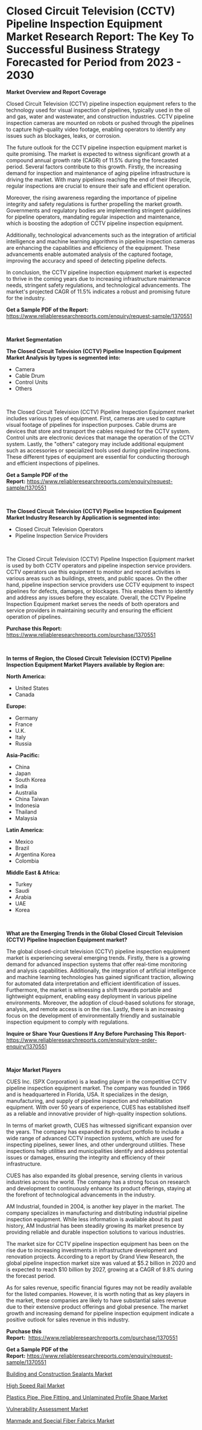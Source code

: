 <p><h1>Closed Circuit Television (CCTV) Pipeline Inspection Equipment Market Research Report: The Key To Successful Business Strategy Forecasted for Period from 2023 - 2030</h1></p><p><strong>Market Overview and Report Coverage</strong></p>
<p><p>Closed Circuit Television (CCTV) pipeline inspection equipment refers to the technology used for visual inspection of pipelines, typically used in the oil and gas, water and wastewater, and construction industries. CCTV pipeline inspection cameras are mounted on robots or pushed through the pipelines to capture high-quality video footage, enabling operators to identify any issues such as blockages, leaks, or corrosion.</p><p>The future outlook for the CCTV pipeline inspection equipment market is quite promising. The market is expected to witness significant growth at a compound annual growth rate (CAGR) of 11.5% during the forecasted period. Several factors contribute to this growth. Firstly, the increasing demand for inspection and maintenance of aging pipeline infrastructure is driving the market. With many pipelines reaching the end of their lifecycle, regular inspections are crucial to ensure their safe and efficient operation.</p><p>Moreover, the rising awareness regarding the importance of pipeline integrity and safety regulations is further propelling the market growth. Governments and regulatory bodies are implementing stringent guidelines for pipeline operators, mandating regular inspection and maintenance, which is boosting the adoption of CCTV pipeline inspection equipment.</p><p>Additionally, technological advancements such as the integration of artificial intelligence and machine learning algorithms in pipeline inspection cameras are enhancing the capabilities and efficiency of the equipment. These advancements enable automated analysis of the captured footage, improving the accuracy and speed of detecting pipeline defects.</p><p>In conclusion, the CCTV pipeline inspection equipment market is expected to thrive in the coming years due to increasing infrastructure maintenance needs, stringent safety regulations, and technological advancements. The market's projected CAGR of 11.5% indicates a robust and promising future for the industry.</p></p>
<p><strong>Get a Sample PDF of the Report:</strong> <a href="https://www.reliableresearchreports.com/enquiry/request-sample/1370551">https://www.reliableresearchreports.com/enquiry/request-sample/1370551</a></p>
<p>&nbsp;</p>
<p><strong>Market Segmentation</strong></p>
<p><strong>The Closed Circuit Television (CCTV) Pipeline Inspection Equipment Market Analysis by types is segmented into:</strong></p>
<p><ul><li>Camera</li><li>Cable Drum</li><li>Control Units</li><li>Others</li></ul></p>
<p>&nbsp;</p>
<p><p>The Closed Circuit Television (CCTV) Pipeline Inspection Equipment market includes various types of equipment. First, cameras are used to capture visual footage of pipelines for inspection purposes. Cable drums are devices that store and transport the cables required for the CCTV system. Control units are electronic devices that manage the operation of the CCTV system. Lastly, the "others" category may include additional equipment such as accessories or specialized tools used during pipeline inspections. These different types of equipment are essential for conducting thorough and efficient inspections of pipelines.</p></p>
<p><strong>Get a Sample PDF of the Report:</strong>&nbsp;<a href="https://www.reliableresearchreports.com/enquiry/request-sample/1370551">https://www.reliableresearchreports.com/enquiry/request-sample/1370551</a></p>
<p>&nbsp;</p>
<p><strong>The Closed Circuit Television (CCTV) Pipeline Inspection Equipment Market Industry Research by Application is segmented into:</strong></p>
<p><ul><li>Closed Circuit Television Operators</li><li>Pipeline Inspection Service Providers</li></ul></p>
<p>&nbsp;</p>
<p><p>The Closed Circuit Television (CCTV) Pipeline Inspection Equipment market is used by both CCTV operators and pipeline inspection service providers. CCTV operators use this equipment to monitor and record activities in various areas such as buildings, streets, and public spaces. On the other hand, pipeline inspection service providers use CCTV equipment to inspect pipelines for defects, damages, or blockages. This enables them to identify and address any issues before they escalate. Overall, the CCTV Pipeline Inspection Equipment market serves the needs of both operators and service providers in maintaining security and ensuring the efficient operation of pipelines.</p></p>
<p><strong>Purchase this Report:</strong>&nbsp; <a href="https://www.reliableresearchreports.com/purchase/1370551">https://www.reliableresearchreports.com/purchase/1370551</a></p>
<p>&nbsp;</p>
<p><strong>In terms of Region, the Closed Circuit Television (CCTV) Pipeline Inspection Equipment Market Players available by Region are:</strong></p>
<p>
    <p> <strong> North America: </strong>
        <ul>
            <li>United States</li>
            <li>Canada</li>
        </ul>
        </p> 
    <p> <strong> Europe: </strong>
        <ul>
            <li>Germany</li>
            <li>France</li>
            <li>U.K.</li>
            <li>Italy</li>
            <li>Russia</li>
        </ul>
        </p> 
    <p> <strong> Asia-Pacific: </strong>
        <ul>
            <li>China</li>
            <li>Japan</li>
            <li>South Korea</li>
            <li>India</li>
            <li>Australia</li>
            <li>China Taiwan</li>
            <li>Indonesia</li>
            <li>Thailand</li>
            <li>Malaysia</li>
        </ul>
        </p> 
    <p> <strong> Latin America: </strong>
        <ul>
            <li>Mexico</li>
            <li>Brazil</li>
            <li>Argentina Korea</li>
            <li>Colombia</li>
        </ul>
        </p> 
    <p> <strong> Middle East & Africa: </strong>
        <ul>
            <li>Turkey</li>
            <li>Saudi</li>
            <li>Arabia</li>
            <li>UAE</li>
            <li>Korea</li>
        </ul>
    </p>
    </p>
<p>&nbsp;</p>
<p><strong>What are the Emerging Trends in the Global Closed Circuit Television (CCTV) Pipeline Inspection Equipment market?</strong></p>
<p><p>The global closed-circuit television (CCTV) pipeline inspection equipment market is experiencing several emerging trends. Firstly, there is a growing demand for advanced inspection systems that offer real-time monitoring and analysis capabilities. Additionally, the integration of artificial intelligence and machine learning technologies has gained significant traction, allowing for automated data interpretation and efficient identification of issues. Furthermore, the market is witnessing a shift towards portable and lightweight equipment, enabling easy deployment in various pipeline environments. Moreover, the adoption of cloud-based solutions for storage, analysis, and remote access is on the rise. Lastly, there is an increasing focus on the development of environmentally friendly and sustainable inspection equipment to comply with regulations.</p></p>
<p><strong>Inquire or Share Your Questions If Any Before Purchasing This Report</strong>- <a href="https://www.reliableresearchreports.com/enquiry/pre-order-enquiry/1370551">https://www.reliableresearchreports.com/enquiry/pre-order-enquiry/1370551</a></p>
<p>&nbsp;</p>
<p><strong>Major Market Players</strong></p>
<p><p>CUES Inc. (SPX Corporation) is a leading player in the competitive CCTV pipeline inspection equipment market. The company was founded in 1966 and is headquartered in Florida, USA. It specializes in the design, manufacturing, and supply of pipeline inspection and rehabilitation equipment. With over 50 years of experience, CUES has established itself as a reliable and innovative provider of high-quality inspection solutions. </p><p>In terms of market growth, CUES has witnessed significant expansion over the years. The company has expanded its product portfolio to include a wide range of advanced CCTV inspection systems, which are used for inspecting pipelines, sewer lines, and other underground utilities. These inspections help utilities and municipalities identify and address potential issues or damages, ensuring the integrity and efficiency of their infrastructure.</p><p>CUES has also expanded its global presence, serving clients in various industries across the world. The company has a strong focus on research and development to continuously enhance its product offerings, staying at the forefront of technological advancements in the industry. </p><p>AM Industrial, founded in 2004, is another key player in the market. The company specializes in manufacturing and distributing industrial pipeline inspection equipment. While less information is available about its past history, AM Industrial has been steadily growing its market presence by providing reliable and durable inspection solutions to various industries.</p><p>The market size for CCTV pipeline inspection equipment has been on the rise due to increasing investments in infrastructure development and renovation projects. According to a report by Grand View Research, the global pipeline inspection market size was valued at $5.2 billion in 2020 and is expected to reach $10 billion by 2027, growing at a CAGR of 9.8% during the forecast period.</p><p>As for sales revenue, specific financial figures may not be readily available for the listed companies. However, it is worth noting that as key players in the market, these companies are likely to have substantial sales revenue due to their extensive product offerings and global presence. The market growth and increasing demand for pipeline inspection equipment indicate a positive outlook for sales revenue in this industry.</p></p>
<p><strong>Purchase this Report:</strong>&nbsp;&nbsp;<a href="https://www.reliableresearchreports.com/purchase/1370551">https://www.reliableresearchreports.com/purchase/1370551</a></p>
<p></p>
<p><strong>Get a Sample PDF of the Report:</strong>&nbsp;<a href="https://www.reliableresearchreports.com/enquiry/request-sample/1370551">https://www.reliableresearchreports.com/enquiry/request-sample/1370551</a></p>
<p><p><a href="https://github.com/kholmovskayalyudmila/Market-Research-Report-List-1/blob/main/building-and-construction-sealants-market.md">Building and Construction Sealants Market</a></p><p><a href="https://medium.com/@loretadervishi2013/high-speed-rail-market-size-cagr-trends-2024-2030-90eccb93ba4b">High Speed Rail Market</a></p><p><a href="https://www.linkedin.com/pulse/plastics-pipe-fitting-unlaminated-profile-shape-market-uznpe/">Plastics Pipe, Pipe Fitting, and Unlaminated Profile Shape Market</a></p><p><a href="https://medium.com/@albanaduro2018/vulnerability-assessment-market-size-cagr-trends-2024-2030-47f034d3748f">Vulnerability Assessment Market</a></p><p><a href="https://www.linkedin.com/pulse/manmade-special-fiber-fabrics-market-size-growth-forecast-nrp2e/">Manmade and Special Fiber Fabrics Market</a></p></p>